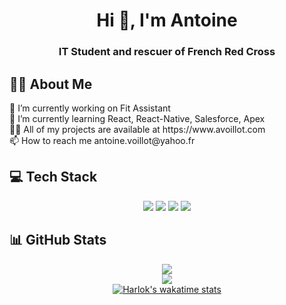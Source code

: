 <h1 align="center">Hi 👋, I'm Antoine</h1>
<h3 align="center">IT Student and rescuer of French Red Cross</h3>

  
## 👨‍🎓 About Me
  <div align="left">
🔭 I’m currently working on Fit Assistant</br>
🌱 I’m currently learning React, React-Native, Salesforce, Apex</br>
👨‍💻 All of my projects are available at https://www.avoillot.com</br>
📫 How to reach me antoine.voillot@yahoo.fr</br>
</div>

## 💻 Tech Stack
<div align="center">
  <img src="https://skillicons.dev/icons?i=react,ts,css,js,php,html,symfony" />
  <img src="https://skillicons.dev/icons?i=c,java,py,kotlin" />
  <img src="https://skillicons.dev/icons?i=discord,bots" />
  <img src="https://skillicons.dev/icons?i=androidstudio,figma,github,gitlab,postman,vscode" />
</div>

## 📊 GitHub Stats
<div align="center">

  
![](https://github-readme-streak-stats.herokuapp.com/?user=Psykoxen&theme=dark&hide_border=false)<br/>
![](https://github-readme-stats.vercel.app/api/top-langs/?username=Psykoxen&theme=dark&hide_border=false&include_all_commits=true&count_private=true&layout=compact)<br/>
[![Harlok's wakatime stats](https://github-readme-stats.vercel.app/api/wakatime?username=psykoxen)](https://github.com/anuraghazra/github-readme-stats)<br/>
</div>
